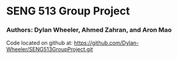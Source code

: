 # SENG 513 Group Project

### Authors: Dylan Wheeler, Ahmed Zahran, and Aron Mao

Code located on github at: https://github.com/Dylan-Wheeler/SENG513GroupProject.git
